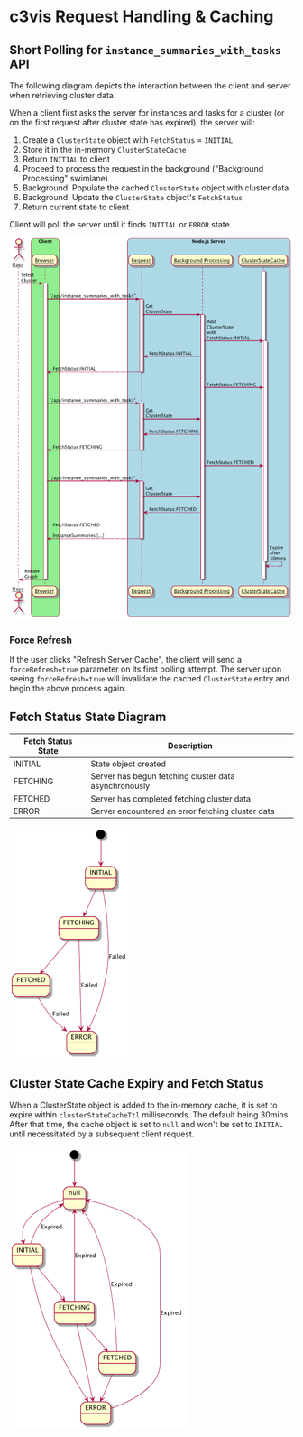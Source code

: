 # c3vis Request Handling & Caching

## Short Polling for `instance_summaries_with_tasks` API

The following diagram depicts the interaction between the client and server  
when retrieving cluster data.
 
When a client first asks the server for instances and tasks for a cluster (or
 on the first request after cluster state has expired), the server will:
1. Create a `ClusterState` object with `FetchStatus` = `INITIAL`
2. Store it in the in-memory `ClusterStateCache`
3. Return `INITIAL` to client
4. Proceed to process the request in the background ("Background Processing" swimlane)
5. Background: Populate the cached `ClusterState` object with cluster data
6. Background: Update the `ClusterState` object's `FetchStatus`
7. Return current state to client

Client will poll the server until it finds `INITIAL` or `ERROR` state.

![alt tag](ClientServerInteraction-SequenceDiagram.png)

### Force Refresh

If the user clicks "Refresh Server Cache", the client will send a 
`forceRefresh=true` parameter on its first polling attempt.  The server upon 
seeing `forceRefresh=true` will  invalidate the cached `ClusterState` entry 
and begin the above process again.
 
## Fetch Status State Diagram

Fetch Status State|Description
------------------|-----------
INITIAL|State object created
FETCHING|Server has begun fetching cluster data asynchronously
FETCHED|Server has completed fetching cluster data
ERROR|Server encountered an error fetching cluster data

![alt tag](FetchStatus-StateDiagram1.png)

## Cluster State Cache Expiry and Fetch Status

When a ClusterState object is added to the in-memory cache,
it is set to expire within `clusterStateCacheTtl` milliseconds.
The default being 30mins.  After that time, the cache object is 
set to `null` and won't be set to `INITIAL` until necessitated by 
a subsequent client request.

![alt tag](FetchStatus-StateDiagram2.png)

